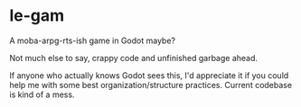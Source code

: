 # le-gam
A moba-arpg-rts-ish game in Godot maybe?

Not much else to say, crappy code and unfinished garbage ahead.

If anyone who actually knows Godot sees this, I'd appreciate it if you could help me with some best organization/structure practices.
Current codebase is kind of a mess.
